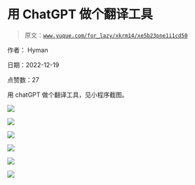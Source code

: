 # 用 ChatGPT 做个翻译工具

> 原文：[`www.yuque.com/for_lazy/xkrm14/xe5b23pne1i1cd50`](https://www.yuque.com/for_lazy/xkrm14/xe5b23pne1i1cd50)



作者： Hyman 

日期：2022-12-19 

点赞数：27 

用 chatGPT 做个翻译工具，见小程序截图。 

![](img/a1f561425a27df4bb3fb6f154eed8e1a.png) 

![](img/43e0b26a117db6405895ce0700422671.png) 

![](img/224738471c50aafb7554c73e7df02e57.png) 

![](img/29856bb8a27717a721cf9b2544df5396.png) 

![](img/13a07c4c4e80b4cdc063fefe9fcb719c.png) 

![](img/02817c45f199b174aa467779212cce0c.png) 

